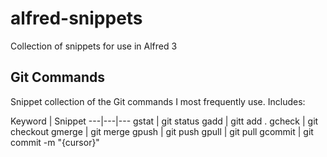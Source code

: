 # alfred-snippets
Collection of snippets for use in Alfred 3

## Git Commands
Snippet collection of the Git commands I most frequently use. Includes:

Keyword | Snippet 
---|---|---
gstat | git status
gadd | gitt add .
gcheck | git checkout
gmerge | git merge
gpush | git push
gpull | git pull
gcommit | git commit -m "{cursor}"
